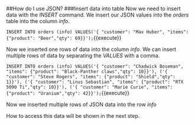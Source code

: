 ##How do I use JSON?
###Insert data into table
Now we need to insert data with the *INSERT* command. We insert our JSON values into the *orders* table into the column 
*info*.

`
INSERT INTO orders (info)
VALUES('{ "customer": "Max Huber", "items": {"product": "Beer","qty": 69}}');
`{{execute}}

Now we inserted one rows of data into the column *info*.
We can insert multiple rows of data by separating the *VALUES* with a comma.

`
INSERT INTO orders (info)
VALUES('{ "customer": "Chadwick Boseman", "items": {"product": "Black-Panther claws","qty": 10}}'),
      ('{ "customer": "Steve Rogers", "items": {"product": "Shield","qty": 1}}'),
      ('{ "customer": "Linus Sebastian", "items": {"product": "RTX 5090 Ti","qty": 10}}'),
      ('{ "customer": "Marie Curie", "items": {"product": "Uranium","qty": 42}}');
`{{execute}}

Now we inserted multiple rows of JSON data into the row *info*

How to access this data will be shown in the next step.